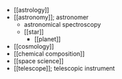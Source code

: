 - [[astrology]]
- [[astronomy]]; astronomer
    - astronomical spectroscopy
    - [[star]]
        - [[planet]]
- [[cosmology]]
- [[chemical composition]]
- [[space science]]
- [[telescope]]; telescopic instrument
